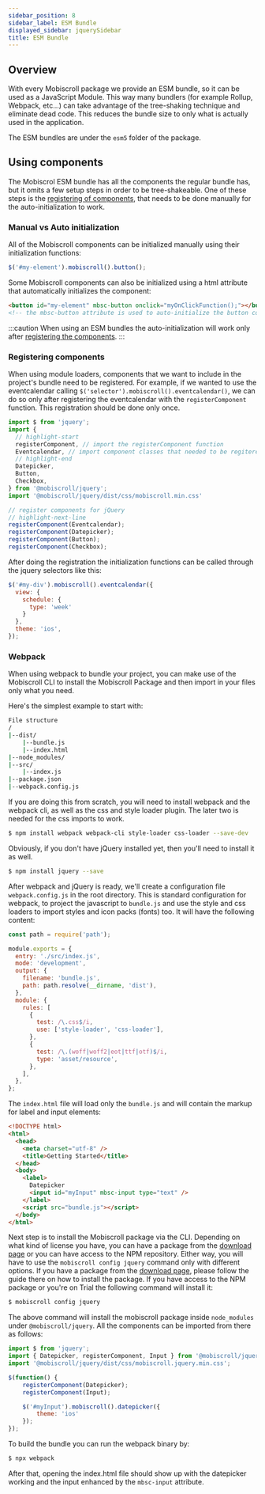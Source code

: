```yaml
---
sidebar_position: 8
sidebar_label: ESM Bundle
displayed_sidebar: jquerySidebar
title: ESM Bundle
---
```


## Overview

With every Mobiscroll package we provide an ESM bundle, so it can be used as a JavaScript Module. This way many bundlers (for example Rollup, Webpack, etc...) can take advantage of the tree-shaking technique and eliminate dead code. This reduces the bundle size to only what is actually used in the application.

The ESM bundles are under the `esm5` folder of the package.

## Using components

The Mobiscrol ESM bundle has all the components the regular bundle has, but it omits a few setup steps in order to be tree-shakeable. One of these steps is the [registering of components](#registering-components), that needs to be done manually for the auto-initialization to work.

### Manual vs Auto initialization

All of the Mobiscroll components can be initialized manually using their initialization functions:

```javascript
$('#my-element').mobiscroll().button();
```

Some Mobiscroll components can also be initialized using a html attribute that automatically initializes the component:

```html
<button id="my-element" mbsc-button onclick="myOnClickFunction();"></button>
<!-- the mbsc-button attribute is used to auto-initialize the button component -->
```

:::caution
When using an ESM bundles the auto-initialization will work only after [registering the components](#registering-components).
:::

### Registering components

When using module loaders, components that we want to include in the project's bundle need to be registered. For example, if we wanted to use the eventcalendar calling `$('selector').mobiscroll().eventcalendar()`, we can do so only after registering the eventcalendar with the `registerComponent` function. This registration should be done only once.

```javascript title="How to register components"
import $ from 'jquery';
import {
  // highlight-start
  registerComponent, // import the registerComponent function
  Eventcalendar, // import component classes that needed to be regitered
  // highlight-end
  Datepicker,
  Button,
  Checkbox,
} from '@mobiscroll/jquery';
import '@mobiscroll/jquery/dist/css/mobiscroll.min.css'

// register components for jQuery
// highlight-next-line
registerComponent(Eventcalendar);
registerComponent(Datepicker);
registerComponent(Button);
registerComponent(Checkbox);
```

After doing the registration the initialization functions can be called through the jquery selectors like this:

```javascript
$('#my-div').mobiscroll().eventcalendar({
  view: {
    schedule: {
      type: 'week'
    }
  },
  theme: 'ios',
});
```

### Webpack

When using webpack to bundle your project, you can make use of the Mobiscroll CLI to install the Mobiscroll Package and then import in your files only what you need.

Here's the simplest example to start with:

```bash
File structure
/
|--dist/
    |--bundle.js
    |--index.html
|--node_modules/
|--src/
    |--index.js
|--package.json
|--webpack.config.js
```

If you are doing this from scratch, you will need to install webpack and the webpack cli, as well as the css and style loader plugin. The later two is needed for the css imports to work.

```bash
$ npm install webpack webpack-cli style-loader css-loader --save-dev
```

Obviously, if you don't have jQuery installed yet, then you'll need to install it as well.

```bash
$ npm install jquery --save
```

After webpack and jQuery is ready, we'll create a configuration file `webpack.config.js` in the root directory. This is standard configuration for webpack, to project the javascript to `bundle.js` and use the style and css loaders to import styles and icon packs (fonts) too. It will have the following content:

```javascript title='webpack.config.js'
const path = require('path');

module.exports = {
  entry: './src/index.js',
  mode: 'development',
  output: {
    filename: 'bundle.js',
    path: path.resolve(__dirname, 'dist'),
  },
  module: {
    rules: [
      {
        test: /\.css$/i,
        use: ['style-loader', 'css-loader'],
      },
      {
        test: /\.(woff|woff2|eot|ttf|otf)$/i,
        type: 'asset/resource',
      },
    ],
  },
};
```

The `index.html` file will load only the `bundle.js` and will contain the markup for label and input elements:

```html title='index.html'
<!DOCTYPE html>
<html>
  <head>
    <meta charset="utf-8" />
    <title>Getting Started</title>
  </head>
  <body>
    <label>
      Datepicker
      <input id="myInput" mbsc-input type="text" />
    </label>
    <script src="bundle.js"></script>
  </body>
</html>
```

Next step is to install the Mobiscroll package via the CLI. Depending on what kind of license you have, you can have a package from the [download page](https://download.mobiscroll.com/) or you can have access to the NPM repository. Either way, you will have to use the `mobiscroll config jquery` command only with different options. If you have a package from the [download page](https://download.mobiscroll.com/), please follow the guide there on how to install the package. If you have access to the NPM package or you're on Trial the following command will install it:

```bash
$ mobiscroll config jquery
```

The above command will install the mobiscroll package inside `node_modules` under `@mobiscroll/jquery`. All the components can be imported from there as follows:

```javascript title='src\index.js'
import $ from 'jquery';
import { Datepicker, registerComponent, Input } from '@mobiscroll/jquery';
import '@mobiscroll/jquery/dist/css/mobiscroll.jquery.min.css';

$(function() {
    registerComponent(Datepicker);
    registerComponent(Input);

    $('#myInput').mobiscroll().datepicker({
        theme: 'ios'
    });
});
```

To build the bundle you can run the webpack binary by:

```bash
$ npx webpack
```

After that, opening the index.html file should show up with the datepicker working and the input enhanced by the `mbsc-input` attribute.